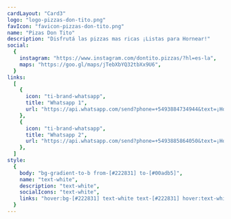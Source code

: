 ```yaml
---
cardLayout: "Card3"
logo: "logo-pizzas-don-tito.png"
favIcon: "favicon-pizzas-don-tito.png"
name: "Pizas Don Tito"
description: "Disfrutá las pizzas mas ricas ¡Listas para Hornear!"
social:
  {
    instagram: "https://www.instagram.com/dontito.pizzas/?hl=es-la",
    maps: "https://goo.gl/maps/jTebXbYQ32tbXx9U6",
  }
links:
  [
    {
      icon: "ti-brand-whatsapp",
      title: "Whatsapp 1",
      url: "https://api.whatsapp.com/send?phone=+5493884734944&text=¡Hola pizzería don Tito! Me gustaría hacer un pedido de:",
    },
    {
      icon: "ti-brand-whatsapp",
      title: "Whatsapp 2",
      url: "https://api.whatsapp.com/send?phone=+5493885864050&text=¡Hola pizzería don Tito! Me gustaría hacer un pedido de:",
    },
  ]
style:
  {
    body: "bg-gradient-to-b from-[#222831] to-[#00adb5]",
    name: "text-white",
    description: "text-white",
    socialIcons: "text-white",
    links: "hover:bg-[#222831] text-white text-[#222831] hover:text-white",
  }
---
```

